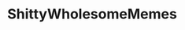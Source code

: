 ---
title: ShittyWholesomeMemes
crosslinks:
- wholesomememes
- wholesomecomments
- chairsunderwater
- funny
---